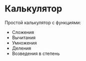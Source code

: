 # **Калькулятор**

Простой калькулятор с функциями:

- Сложения
- Вычитания
- Умножения
- Деления
- Возведения в степень
